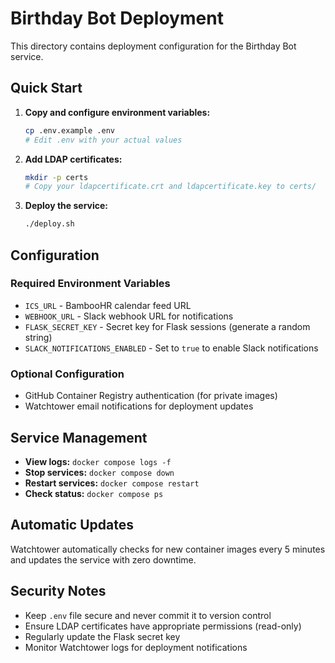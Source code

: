 # Birthday Bot Deployment

This directory contains deployment configuration for the Birthday Bot service.

## Quick Start

1. **Copy and configure environment variables:**
   ```bash
   cp .env.example .env
   # Edit .env with your actual values
   ```

2. **Add LDAP certificates:**
   ```bash
   mkdir -p certs
   # Copy your ldapcertificate.crt and ldapcertificate.key to certs/
   ```

3. **Deploy the service:**
   ```bash
   ./deploy.sh
   ```

## Configuration

### Required Environment Variables

- `ICS_URL` - BambooHR calendar feed URL
- `WEBHOOK_URL` - Slack webhook URL for notifications
- `FLASK_SECRET_KEY` - Secret key for Flask sessions (generate a random string)
- `SLACK_NOTIFICATIONS_ENABLED` - Set to `true` to enable Slack notifications

### Optional Configuration

- GitHub Container Registry authentication (for private images)
- Watchtower email notifications for deployment updates

## Service Management

- **View logs:** `docker compose logs -f`
- **Stop services:** `docker compose down`
- **Restart services:** `docker compose restart`
- **Check status:** `docker compose ps`

## Automatic Updates

Watchtower automatically checks for new container images every 5 minutes and updates the service with zero downtime.

## Security Notes

- Keep `.env` file secure and never commit it to version control
- Ensure LDAP certificates have appropriate permissions (read-only)
- Regularly update the Flask secret key
- Monitor Watchtower logs for deployment notifications